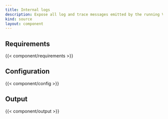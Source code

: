```yaml
---
title: Internal logs
description: Expose all log and trace messages emitted by the running Vector instance
kind: source
layout: component
---
```


## Requirements

{{< component/requirements >}}

## Configuration

{{< component/config >}}

## Output

{{< component/output >}}
